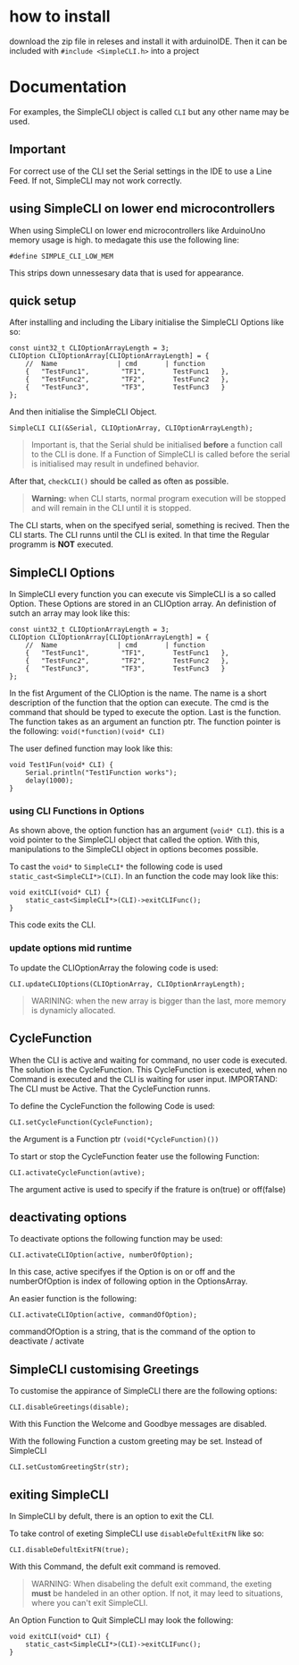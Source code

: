 # how to install 

download the zip file in releses
and install it with arduinoIDE.
Then it can be included with `#include <SimpleCLI.h>` into a project

# Documentation

For examples, the SimpleCLI object is called `CLI` but any other name may be used.

## Important

For correct use of the CLI set the Serial settings in the IDE to use a Line Feed.
If not, SimpleCLI may not work correctly.

## using SimpleCLI on lower end microcontrollers

When using SimpleCLI on lower end microcontrollers like ArduinoUno memory usage is high. to medagate this use the following line:
```
#define SIMPLE_CLI_LOW_MEM
```
This strips down unnessesary data that is used for appearance.

## quick setup

After installing and including the Libary initialise the SimpleCLI Options like so:
```
const uint32_t CLIOptionArrayLength = 3;
CLIOption CLIOptionArray[CLIOptionArrayLength] = {
    //  Name               | cmd       | function
    {   "TestFunc1",        "TF1",       TestFunc1   },
    {   "TestFunc2",        "TF2",       TestFunc2   },
    {   "TestFunc3",        "TF3",       TestFunc3   }
};
```
And then initialise the SimpleCLI Object.
```
SimpleCLI CLI(&Serial, CLIOptionArray, CLIOptionArrayLength);
```
> Important is, that the Serial shuld be initialised **before** a function call to the CLI is done.
> If a Function of SimpleCLI is called before the serial is initialised may result in undefined behavior.

After that, `checkCLI()` should be called as often as possible. 

> **Warning:** when CLI starts, normal program execution will be stopped and will remain in the CLI until it is stopped.

The CLI starts, when on the specifyed serial, something is recived. Then the CLI starts. 
The CLI runns until the CLI is exited. In that time the Regular programm is **NOT** executed.

## SimpleCLI Options

In SimpleCLI every function you can execute vis SimpleCLI is a so called Option. These Options are stored in an CLIOption array. 
An definistion of sutch an array may look like this: 
```
const uint32_t CLIOptionArrayLength = 3;
CLIOption CLIOptionArray[CLIOptionArrayLength] = {
    //  Name               | cmd       | function
    {   "TestFunc1",        "TF1",       TestFunc1   },
    {   "TestFunc2",        "TF2",       TestFunc2   },
    {   "TestFunc3",        "TF3",       TestFunc3   }
};
```
In the fist Argument of the CLIOption is the name. The name is a short description of the function that the option can execute.
The cmd is the command that should be typed to execute the option. 
Last is the function. The function takes as an argument an function ptr. The function pointer is the following: `void(*function)(void* CLI)`

The user defined function may look like this: 

```
void Test1Fun(void* CLI) {
    Serial.println("Test1Function works");
    delay(1000);
}
```

### using CLI Functions in Options

As shown above, the option function has an argument (`void* CLI`). this is a void pointer to the SimpleCLI object that called the option. 
With this, manipulations to the SimpleCLI object in options becomes possible.

To cast the `void*` to `SimpleCLI*` the following code is used `static_cast<SimpleCLI*>(CLI)`.
In an function the code may look like this: 
```
void exitCLI(void* CLI) {
    static_cast<SimpleCLI*>(CLI)->exitCLIFunc();
}
```
This code exits the CLI.

### update options mid runtime 

To update the CLIOptionArray the folowing code is used: 

```
CLI.updateCLIOptions(CLIOptionArray, CLIOptionArrayLength);
```
> WARINING: when the new array is bigger than the last, more memory is dynamicly allocated. 


## CycleFunction

When the CLI is active and waiting for command, no user code is executed. The solution is the CycleFunction. 
This CycleFunction is executed, when no Command is executed and the CLI is waiting for user input. 
IMPORTAND: The CLI must be Active. That the CycleFunction runns.

To define the CycleFunction the following Code is used:
```
CLI.setCycleFunction(CycleFunction);
```
the Argument is a Function ptr `(void(*CycleFunction)())`

To start or stop the CycleFunction feater use the following Function: 
```
CLI.activateCycleFunction(avtive);
```
The argument active is used to specify if the frature is on(true) or off(false)

## deactivating options

To deactivate options the following function may be used: 
```
CLI.activateCLIOption(active, numberOfOption);
```
In this case, active specifyes if the Option is on or off and the numberOfOption is index of following option in the OptionsArray. 

An easier function is the following: 
```
CLI.activateCLIOption(active, commandOfOption);
```
commandOfOption is a string, that is the command of the option to deactivate / activate

## SimpleCLI customising Greetings

To customise the appirance of SimpleCLI there are the following options: 

```
CLI.disableGreetings(disable);
```
With this Function the Welcome and Goodbye messages are disabled. 

With the following Function a custom greeting may be set. Instead of SimpleCLI
```
CLI.setCustomGreetingStr(str);
```

## exiting SimpleCLI

In SimpleCLI by defult, there is an option to exit the CLI.

To take control of exeting SimpleCLI use `disableDefultExitFN` like so: 
```
CLI.disableDefultExitFN(true);
```
With this Command, the defult exit command is removed. 
> WARNING: When disabeling the defult exit command, the exeting **must** be handeled in an other option.
> If not, it may leed to situations, where you can't exit SimpleCLI.

An Option Function to Quit SimpleCLI may look the following: 
```
void exitCLI(void* CLI) {
    static_cast<SimpleCLI*>(CLI)->exitCLIFunc();
}
```



